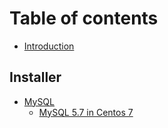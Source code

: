 # Table of contents

* [Introduction](README.md)

## Installer

* [MySQL](installer/mysql/README.md)
  * [MySQL 5.7 in Centos 7](installer/mysql/mysql-5.7-in-centos-7.md)

